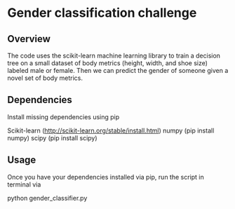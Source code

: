 # Gender classification challenge

## Overview

The code uses the scikit-learn machine learning library to train a decision tree on a small dataset of body metrics (height, width, and shoe size) labeled male or female. Then we can predict the gender of someone given a novel set of body metrics.

## Dependencies

Install missing dependencies using pip

Scikit-learn (http://scikit-learn.org/stable/install.html)
numpy (pip install numpy)
scipy (pip install scipy)

## Usage

Once you have your dependencies installed via pip, run the script in terminal via

python gender_classifier.py


